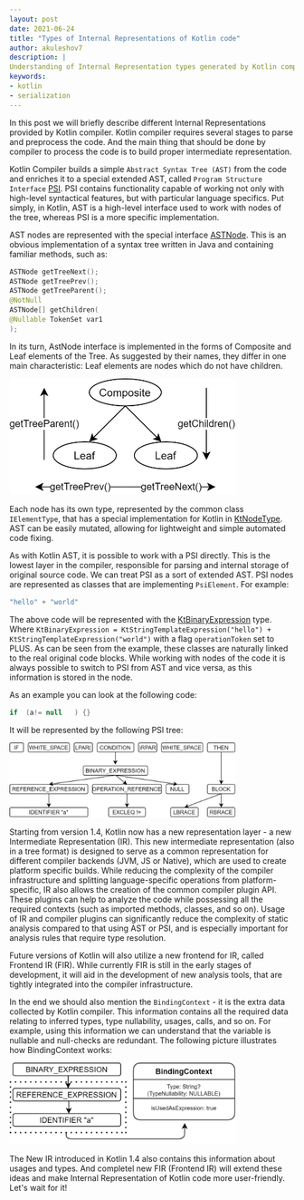 ```yaml
---
layout: post
date: 2021-06-24
title: "Types of Internal Representations of Kotlin code"
author: akuleshov7
description: |
Understanding of Internal Representation types generated by Kotlin compiler
keywords:
- kotlin
- serialization
---
```


In this post we will briefly describe different Internal Representations provided by Kotlin compiler.
Kotlin compiler requires several stages to parse and preprocess the code. And the main thing that should be done by compiler to process the code is to build proper intermediate representation.
<!--more-->
Kotlin Compiler builds a simple `Abstract Syntax Tree (AST)` from the code and enriches it to a special extended AST, called `Program Structure Interface` [PSI](https://github.com/JetBrains/kotlin/tree/37813d9d82c5a5ff246dd479dd34f754e44d3305/compiler/psi/src/org/jetbrains/kotlin/psi).
PSI contains functionality capable of working not only with high-level syntactical features, but with particular language specifics.
Put simply, in Kotlin, AST is a high-level interface used to work with nodes of the tree, whereas PSI is a more specific implementation. 

AST nodes are represented with the special interface [ASTNode](https://github.com/JetBrains/intellij-community/blob/master/platform/core-api/src/com/intellij/lang/ASTNode.java). This is an obvious implementation of a syntax tree written in Java and containing familiar methods, such as:
```kotlin
ASTNode getTreeNext();
ASTNode getTreePrev();
ASTNode getTreeParent();
@NotNull
ASTNode[] getChildren(
@Nullable TokenSet var1
);
```

In its turn, AstNode interface is implemented in the forms of Composite and Leaf elements of the Tree. As suggested by their names, they differ in one main characteristic: Leaf elements are nodes which do not have children.

<img src="/static/img/ast.png" width="400em">

Each node has its own type, represented by the common class `IElementType`, that has a special implementation for Kotlin in [KtNodeType](https://github.com/JetBrains/kotlin/blob/37813d9d82c5a5ff246dd479dd34f754e44d3305/compiler/psi/src/org/jetbrains/kotlin/KtNodeType.java). AST can be easily mutated, allowing for lightweight and simple automated code fixing. 

As with Kotlin AST, it is possible to work with a PSI directly.
This is the lowest layer in the compiler, responsible for parsing and internal storage of original source code.
We can treat PSI as a sort of extended AST.
PSI nodes are represented as classes that are implementing `PsiElement`. For example:
```kotlin
"hello" + "world"
```

The above code will be represented with the [KtBinaryExpression](https://github.com/JetBrains/kotlin/blob/37813d9d82c5a5ff246dd479dd34f754e44d3305/compiler/psi/src/org/jetbrains/kotlin/psi/KtBinaryExpression.java) type.
Where `KtBinaryExpression = KtStringTemplateExpression("hello") + KtStringTemplateExpression("world")` with a flag `operationToken` set to PLUS.
As can be seen from the example, these classes are naturally linked to the real original code blocks.
While working with nodes of the code it is always possible to switch to PSI from AST and vice versa, as this information is stored in the node.

As an example you can look at the following code:
```kotlin
if  (a!= null   ) {}
```

It will be represented by the following PSI tree:

<img src="/static/img/ast-example.png" width="400em">

Starting from version 1.4, Kotlin now has a new representation layer - a new Intermediate Representation (IR).
This new intermediate representation (also in a tree format) is designed to serve as a common representation for different compiler backends (JVM, JS or Native),
which are used to create platform specific builds. While reducing the complexity of the compiler infrastructure and splitting language-specific operations from platform-specific,
IR also allows the creation of the common compiler plugin API.
These plugins can help to analyze the code while possessing all the required contexts (such as imported methods, classes, and so on).
Usage of IR and compiler plugins can significantly reduce the complexity of static analysis compared to that using AST or PSI, and is especially important for analysis rules that require type resolution.

Future versions of Kotlin will also utilize a new frontend for IR, called Frontend IR (FIR).
While currently FIR is still in the early stages of development, it will aid in the development of new analysis tools, that are tightly integrated into the compiler infrastructure.

In the end we should also mention the `BindingContext` - it is the extra data collected by Kotlin compiler.
This information contains all the required data relating to inferred types, type nullability, usages, calls, and so on.
For example, using this information we can understand that the variable is nullable and null-checks are redundant.
The following picture illustrates how BindingContext works:

<img src="/static/img/binding-context.png" width="400em">

The New IR introduced in Kotlin 1.4 also contains this information about usages and types.
And completel new FIR (Frontend IR) will extend these ideas and make Internal Representation of Kotlin code more user-friendly.
Let's wait for it!


